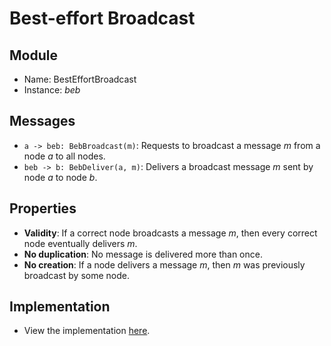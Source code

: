 # Best-effort Broadcast

## Module
 - Name: BestEffortBroadcast
 - Instance: _beb_

## Messages
 - `a -> beb: BebBroadcast(m)`: Requests to broadcast a message _m_ from a node _a_ to all nodes.
 - `beb -> b: BebDeliver(a, m)`: Delivers a broadcast message _m_ sent by node _a_ to node _b_.

## Properties
 - **Validity**: If a correct node broadcasts a message _m_, then every correct node eventually delivers _m_.
 - **No duplication**: No message is delivered more than once.
 - **No creation**: If a node delivers a message _m_, then _m_ was previously broadcast by some node.

## Implementation
 - View the implementation [here](./beb.go).